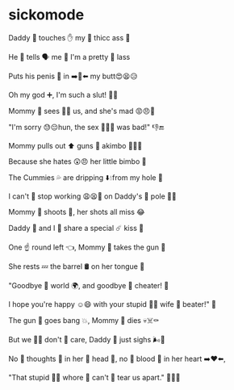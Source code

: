 # sickomode
Daddy 👨 touches ✋ my 👧 thicc ass 🍑

He 👨 tells 🗣️ me 👧 I'm a pretty 👸 lass

Puts his penis 🍆 in ➡️🍑⬅️ my butt😍😫😥

Oh my god ➕, I'm such a slut! 💃💦

Mommy 👩 sees 👀😲 us, and she's mad 😡😠😤

"I'm sorry 😓😔hun, the sex 🍑🍆💦 was bad!" 👎🔚

Mommy pulls out ⬆️ guns 🔫 akimbo 🔫👩🔫

Because she hates 😲😠 her little bimbo 👧

The Cummies 💦 are dripping ⬇️💧from my hole 🍑

I can't 🙅 stop working 😩😫💪 on Daddy's 👨 pole 💈😫

Mommy 👩 shoots 🔫, her shots all miss 😂

Daddy 👨 and I 👩 share a special ☄️ kiss 💋

One ☝️ round left 👈, Mommy 👩 takes the gun 🔫

She rests 💤 the barrel 🛢️ on her tongue 👅

"Goodbye 👋 world 🌍, and goodbye 👋 cheater! 👨

I hope you're happy ☺️😄 with your stupid 📖🚫 wife 👩 beater!" 👊

The gun 🔫 goes bang 💥, Mommy 👩 dies 💀☠️⚰️

But we 👨👧 don't 🚫 care, Daddy 👨 just sighs 🌬️😤

No 🚫 thoughts 💭 in her 👩 head 💆, no 🚫 blood 💉 in her heart ➡️♥️⬅️,

"That stupid 📖🚫 whore 💃 can't 🚫 tear us apart." 💖💕💓
